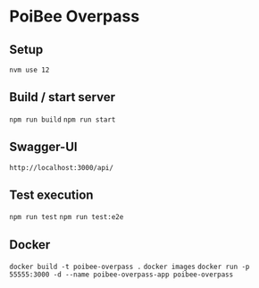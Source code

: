 # PoiBee Overpass

## Setup
```nvm use 12```

## Build / start server
```npm run build```
```npm run start```

## Swagger-UI
```http://localhost:3000/api/```

## Test execution
```npm run test```
```npm run test:e2e```

## Docker
```docker build -t poibee-overpass .```
```docker images```
```docker run -p 55555:3000 -d --name poibee-overpass-app poibee-overpass```
